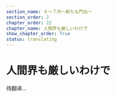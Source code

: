 ```yaml
---
section_name: ６～７月～新たな門出～
section_order: 2
chapter_order: 22
chapter_name: 人間界も厳しいわけで
show_chapter_order: True
status: translating
---
```


# 人間界も厳しいわけで
待翻译...

